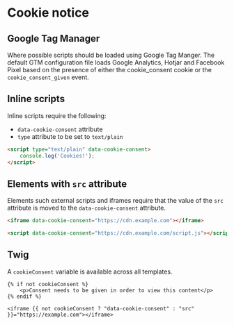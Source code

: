 # Cookie notice

## Google Tag Manager

Where possible scripts should be loaded using Google Tag Manger. The default GTM configuration file loads Google Analytics, Hotjar and Facebook Pixel based on the presence of either the cookie_consent cookie or the `cookie_consent_given` event.

## Inline scripts

Inline scripts require the following:

- `data-cookie-consent` attribute
- `type` attribute to be set to `text/plain`

```html
<script type="text/plain" data-cookie-consent>
	console.log('Cookies!');
</script>
```

## Elements with `src` attribute

Elements such external scripts and iframes require that the value of the `src` attribute is moved to the `data-cookie-consent` attribute.

```html
<iframe data-cookie-consent="https://cdn.example.com"></iframe>

<script data-cookie-consent="https://cdn.example.com/script.js"></script>
```

## Twig

A `cookieConsent` variable is available across all templates.

```twig
{% if not cookieConsent %}
	<p>Consent needs to be given in order to view this content</p>
{% endif %}

<iframe {{ not cookieConsent ? "data-cookie-consent" : "src" }}="https://example.com"></iframe>
```

